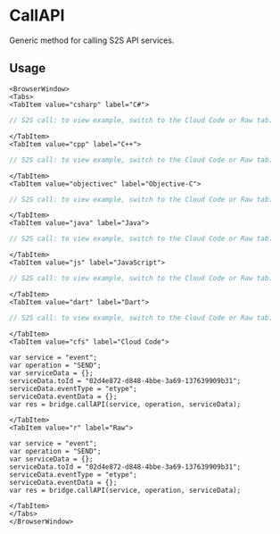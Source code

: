 # CallAPI

Generic method for calling S2S API services.

## Usage

```mdx-code-block
<BrowserWindow>
<Tabs>
<TabItem value="csharp" label="C#">
```

```csharp
// S2S call: to view example, switch to the Cloud Code or Raw tab.
```

```mdx-code-block
</TabItem>
<TabItem value="cpp" label="C++">
```

```cpp
// S2S call: to view example, switch to the Cloud Code or Raw tab.
```

```mdx-code-block
</TabItem>
<TabItem value="objectivec" label="Objective-C">
```

```objectivec
// S2S call: to view example, switch to the Cloud Code or Raw tab.
```

```mdx-code-block
</TabItem>
<TabItem value="java" label="Java">
```

```java
// S2S call: to view example, switch to the Cloud Code or Raw tab.
```

```mdx-code-block
</TabItem>
<TabItem value="js" label="JavaScript">
```

```javascript
// S2S call: to view example, switch to the Cloud Code or Raw tab.
```

```mdx-code-block
</TabItem>
<TabItem value="dart" label="Dart">
```

```dart
// S2S call: to view example, switch to the Cloud Code or Raw tab.
```

```mdx-code-block
</TabItem>
<TabItem value="cfs" label="Cloud Code">
```

```cfscript
var service = "event";
var operation = "SEND";
var serviceData = {};
serviceData.toId = "02d4e872-d848-4bbe-3a69-137639909b31";
serviceData.eventType = "etype";
serviceData.eventData = {};
var res = bridge.callAPI(service, operation, serviceData);
```

```mdx-code-block
</TabItem>
<TabItem value="r" label="Raw">
```

```cfscript
var service = "event";
var operation = "SEND";
var serviceData = {};
serviceData.toId = "02d4e872-d848-4bbe-3a69-137639909b31";
serviceData.eventType = "etype";
serviceData.eventData = {};
var res = bridge.callAPI(service, operation, serviceData);
```

```mdx-code-block
</TabItem>
</Tabs>
</BrowserWindow>
```

